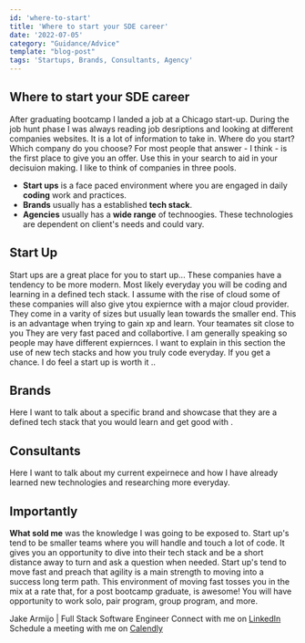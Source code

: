 ```yaml
---
id: 'where-to-start'
title: 'Where to start your SDE career'
date: '2022-07-05'
category: "Guidance/Advice"
template: "blog-post"
tags: 'Startups, Brands, Consultants, Agency'
---
```

## Where to start your SDE career

After graduating bootcamp I landed a job at a Chicago start-up. During the job hunt phase I was always reading job desriptions and looking at different companies websites. It is a lot of information to take in. Where do you start? Which company do you choose?  For most people that answer - I think - is the first place to give you an offer. Use this in your search to aid in your decisuion making. I like to think of companies in three pools.

- **Start ups** is a face paced environment where you are engaged in daily **coding** work and practices.
- **Brands** usually has a established **tech stack**.
- **Agencies** usually has a **wide range** of technoogies. These technologies are dependent on client's needs and could vary.

## Start Up
Start ups are a great place for you to start up... These companies have a tendency to be more modern. Most likely everyday you will be coding and learning in a defined tech stack. I assume with the rise of cloud some of these companies will also give ytou expiernce with a major  cloud provider. They come in a varity of sizes but usually lean towards the smaller end. This is an advantage when trying to gain xp and learn. Your teamates sit close to you They are very fast paced and collabortive. I am generally speaking so people may have different expiernces. I want to explain in this section the use of new tech stacks and how you truly code everyday. If you get a chance. I do feel a start up is worth it ..

## Brands
Here I want to talk about a specific brand and showcase that they are a defined tech stack that you would learn and get good with .

## Consultants
Here I want to talk about my current expeirnece and how I have already learned new technologies and researching more everyday.

## Importantly

**What sold me** was the knowledge I was going to be exposed to. Start up's tend to be smaller teams where you will handle and touch a lot of code. It gives you an opportunity to dive into their tech stack and be a short distance away to turn and ask a question when needed. Start up's tend to move fast and preach that agility is a main strength to moving into a success long term path. This environment of moving fast tosses you in the mix at a rate that, for a post bootcamp graduate, is awesome! You will have opportunity to work solo, pair program, group program, and more. 

Jake Armijo <bold>|</bold> Full Stack Software Engineer
Connect with me on [LinkedIn](https://www.linkedin.com/in/jake-armijo/)
Schedule a meeting with me on [Calendly](https://calendly.com/armijojake/meeting)
